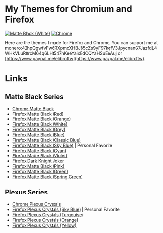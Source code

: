 # My Themes for Chromium and Firefox
[![Matte Black (White)](https://img.shields.io/amo/users/matte-black-red.svg?label=Firefox&style=for-the-badge&color=black)](https://addons.mozilla.org/addon/matte-black-red/)
[![Chrome](https://img.shields.io/chrome-web-store/users/ioadlgcadgdbcchobmhlipionnphmfja.svg?label=Chrome&style=for-the-badge&color=black)](https://chrome.google.com/webstore/detail/ioadlgcadgdbcchobmhlipionnphmfja)

Here are the themes I made for Firefox and Chrome.
You can support me at monero:42hpQgwfvFw6RXpmcXHBJ85cZs9yF97kqfV3JpycnanG7JazfdL4WHkVLuR8rcM64q6LHt547nKeeYaixBdCQYaHSuEnAuj or [https://www.paypal.me/elibroftw](https://www.paypal.me/elibroftw).

# Links

## Matte Black Series
- [Chrome Matte Black](https://chrome.google.com/webstore/detail/ioadlgcadgdbcchobmhlipionnphmfja)
- [Firefox Matte Black (Red)](https://addons.mozilla.org/addon/matte-black-red/)
- [Firefox Matte Black (Orange)](https://addons.mozilla.org/addon/matte-black-orange/)
- [Firefox Matte Black (White)](https://addons.mozilla.org/addon/matte-black-theme/)
- [Firefox Matte Black (Grey)](https://addons.mozilla.org/addon/matte-black-grey/)
- [Firefox Matte Black (Blue)](https://addons.mozilla.org/addon/matte-black-blue/)
- [Firefox Matte Black (Classic Blue)](https://github.com/elibroftw/matte-black-theme/releases)
- [Firefox Matte Black (Sky Blue)](https://addons.mozilla.org/addon/matte-black-sky-blue/) | Personal Favorite
- [Firefox Matte Black (Cyan)](https://github.com/elibroftw/matte-black-theme/releases)
- [Firefox Matte Black (Violet)](https://addons.mozilla.org/addon/matte-black-violet/)
- [Firefox Dark Knight Joker](https://addons.mozilla.org/addon/dark-knight-joker-theme/)
- [Firefox Matte Black (Pink)](https://addons.mozilla.org/addon/matte-black-pink/)
- [Firefox Matte Black (Green)](https://addons.mozilla.org/addon/matte-black-green/)
- [Firefox Matte Black (Spring Green)](https://addons.mozilla.org/addon/matte-black-spring-green/)

## Plexus Series
- [Chrome Plexus Crystals](https://chrome.google.com/webstore/detail/ojmfjbdihaiihhfgoepflhbkcoepdmob/)
- [Firefox Plexus Crystals (Sky Blue)](https://addons.mozilla.org/addon/plexus-crystals-sky-blue/) | Personal Favorite
- [Firefox Plexus Crystals (Turqouise)](https://addons.mozilla.org/addon/plexus-crystals-turquoise/)
- [Firefox Plexus Crystals (Orange)](https://addons.mozilla.org/addon/plexus-crystals-orange/)
- [Firefox Plexus Crystals (Yellow)](https://addons.mozilla.org/addon/plexus-crystals-yellow/)


<!-- # Screenshots -->
<!-- <img src="https://raw.githubusercontent.com/elibroftw/matte-black-theme/master/Matte%20Black%20Theme%20Resources/Firefox%20Screenshot.jpg" alt="Firefox (Red Accent)" height="500px"/> -->

<!-- <p align="center">
  <img height="500px" src="https://raw.githubusercontent.com/elibroftw/matte-black-theme/master/Matte%20Black%20Theme%20Resources/Firefox%20Screenshot.jpg" alt="Firefox (Red Accent)">
</p>

<p align="center">
  <img height="500px" src="https://raw.githubusercontent.com/elibroftw/matte-black-theme/master/Matte%20Black%20Theme%20Resources/Screenshot%201.jpg" alt="Chrome Screenshot">
</p> -->

<!-- <img src="https://raw.githubusercontent.com/elibroftw/matte-black-theme/master/Matte%20Black%20Theme%20Resources/Screenshot%201.jpg" alt="Chrome Screenshot" height="500px"/> -->
